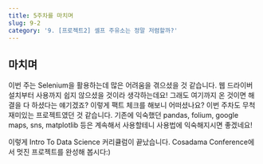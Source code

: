 ```yaml
---
title: 5주차를 마치며
slug: 9-2
category: '9. [프로젝트2] 셀프 주유소는 정말 저렴할까?'
---
```


## 마치며

이번 주는 Selenium을 활용하는데 많은 어려움을 겪으셨을 것 같습니다. 웹 드라이버 설치부터 사용까지 쉽지 않으셨을 것이라 생각하는데요! 그래도 여기까지 온 것이면 해결을 다 하셨다는 얘기겠죠? 이렇게 팩트 체크를 해보니 어떠셨나요? 이번 주차도 무척 재미있는 프로젝트였던 것 같습니다. 기존에 익숙했던 pandas, folium, google maps, sns, matplotlib 등은 계속해서 사용할테니 사용법에 익숙해지시면 좋겠네요!

이렇게 Intro To Data Science 커리큘럼이 끝났습니다. Cosadama Conference에서 멋진 프로젝트를 완성해 봅시다:)
